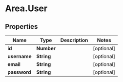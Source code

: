 # Area.User

## Properties
Name | Type | Description | Notes
------------ | ------------- | ------------- | -------------
**id** | **Number** |  | [optional] 
**username** | **String** |  | [optional] 
**email** | **String** |  | [optional] 
**password** | **String** |  | [optional] 
